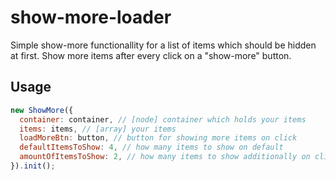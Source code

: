# show-more-loader

Simple show-more functionallity for a list of items which should be hidden at first.
Show more items after every click on a "show-more" button.


## Usage
```js
new ShowMore({
  container: container, // [node] container which holds your items
  items: items, // [array] your items
  loadMoreBtn: button, // button for showing more items on click
  defaultItemsToShow: 4, // how many items to show on default
  amountOfItemsToShow: 2, // how many items to show additionally on click
}).init();
```
